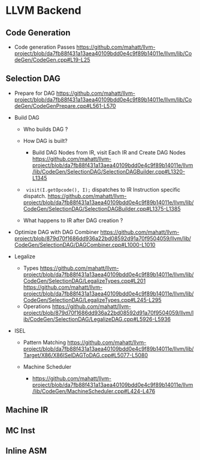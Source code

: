 # LLVM Backend
## Code Generation 
* Code generation Passes
  https://github.com/mahatt/llvm-project/blob/da7fb88f431a13aea40109bdd0e4c9f89b14011e/llvm/lib/CodeGen/CodeGen.cpp#L19-L25
## Selection DAG
* Prepare for DAG
  https://github.com/mahatt/llvm-project/blob/da7fb88f431a13aea40109bdd0e4c9f89b14011e/llvm/lib/CodeGen/CodeGenPrepare.cpp#L561-L570
* Build DAG
  + Who builds DAG ?
  + How DAG is built?
    - Build DAG Nodes from IR, visit Each IR and Create DAG Nodes
    https://github.com/mahatt/llvm-project/blob/da7fb88f431a13aea40109bdd0e4c9f89b14011e/llvm/lib/CodeGen/SelectionDAG/SelectionDAGBuilder.cpp#L1320-L1345
  + ` visit(I.getOpcode(), I);`  dispatches to IR Instruction specific dispatch.
    https://github.com/mahatt/llvm-project/blob/da7fb88f431a13aea40109bdd0e4c9f89b14011e/llvm/lib/CodeGen/SelectionDAG/SelectionDAGBuilder.cpp#L1375-L1385

  + What happens to IR after DAG creation ?
* Optimize DAG with DAG Combiner
  https://github.com/mahatt/llvm-project/blob/879d70f1686dd936a22bd08592d91a70f9504059/llvm/lib/CodeGen/SelectionDAG/DAGCombiner.cpp#L1000-L1010
  
* Legalize
  + Types
    https://github.com/mahatt/llvm-project/blob/da7fb88f431a13aea40109bdd0e4c9f89b14011e/llvm/lib/CodeGen/SelectionDAG/LegalizeTypes.cpp#L201
    https://github.com/mahatt/llvm-project/blob/da7fb88f431a13aea40109bdd0e4c9f89b14011e/llvm/lib/CodeGen/SelectionDAG/LegalizeTypes.cpp#L245-L295
  + Operations
    https://github.com/mahatt/llvm-project/blob/879d70f1686dd936a22bd08592d91a70f9504059/llvm/lib/CodeGen/SelectionDAG/LegalizeDAG.cpp#L5926-L5936
* ISEL
  + Pattern Matching
    https://github.com/mahatt/llvm-project/blob/da7fb88f431a13aea40109bdd0e4c9f89b14011e/llvm/lib/Target/X86/X86ISelDAGToDAG.cpp#L5077-L5080

  + Machine Scheduler
    - https://github.com/mahatt/llvm-project/blob/da7fb88f431a13aea40109bdd0e4c9f89b14011e/llvm/lib/CodeGen/MachineScheduler.cpp#L424-L476
## Machine IR
## MC Inst

## Inline ASM

